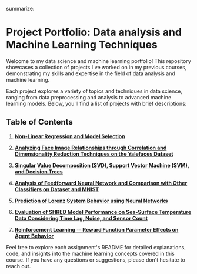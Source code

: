summarize:
# Project Portfolio: Data analysis and Machine Learning Techniques

Welcome to my data science and machine learning portfolio! This repository showcases a collection of projects I've worked on in my previous courses, demonstrating my skills and expertise in the field of data analysis and machine learning.

Each project explores a variety of topics and techniques in data science, ranging from data preprocessing and analysis to advanced machine learning models. Below, you'll find a list of projects with brief descriptions:

## Table of Contents

1. [**Non-Linear Regression and Model Selection**](./HW1/README.rst)
   
2. [**Analyzing Face Image Relationships through Correlation and Dimensionality Reduction Techniques on the Yalefaces Dataset**](./HW2/README.md)
   
3. [**Singular Value Decomposition (SVD), Support Vector Machine (SVM), and Decision Trees**](./HW3/README.md)
   
4. [**Analysis of Feedforward Neural Network and Comparison with Other Classifiers on Dataset and MNIST**](./HW4/README.md)
   
5. [**Prediction of Lorenz System Behavior using Neural Networks**](./HW5/README.md)
   
6. [**Evaluation of SHRED Model Performance on Sea-Surface Temperature Data Considering Time Lag, Noise, and Sensor Count**](./HW6/README.md)
7. [**Reinforcement Learning -- Reward Function Parameter Effects on Agent Behavior**](./HW7/REPORT.md)

Feel free to explore each assignment's README for detailed explanations, code, and insights into the machine learning concepts covered in this course. If you have any questions or suggestions, please don't hesitate to reach out.

